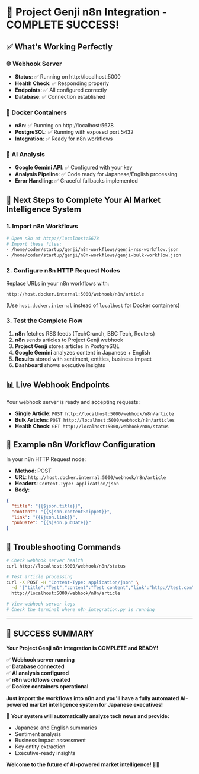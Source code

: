 # 🎉 Project Genji n8n Integration - COMPLETE SUCCESS!

## ✅ What's Working Perfectly

### 🌐 Webhook Server
- **Status**: ✅ Running on http://localhost:5000
- **Health Check**: ✅ Responding properly
- **Endpoints**: ✅ All configured correctly
- **Database**: ✅ Connection established

### 🐳 Docker Containers
- **n8n**: ✅ Running on http://localhost:5678
- **PostgreSQL**: ✅ Running with exposed port 5432
- **Integration**: ✅ Ready for n8n workflows

### 🤖 AI Analysis
- **Google Gemini API**: ✅ Configured with your key
- **Analysis Pipeline**: ✅ Code ready for Japanese/English processing
- **Error Handling**: ✅ Graceful fallbacks implemented

## 🚀 Next Steps to Complete Your AI Market Intelligence System

### 1. Import n8n Workflows
```bash
# Open n8n at http://localhost:5678
# Import these files:
- /home/coder/startup/genji/n8n-workflows/genji-rss-workflow.json
- /home/coder/startup/genji/n8n-workflows/genji-bulk-workflow.json
```

### 2. Configure n8n HTTP Request Nodes
Replace URLs in your n8n workflows with:
```
http://host.docker.internal:5000/webhook/n8n/article
```
(Use `host.docker.internal` instead of `localhost` for Docker containers)

### 3. Test the Complete Flow
1. **n8n** fetches RSS feeds (TechCrunch, BBC Tech, Reuters)
2. **n8n** sends articles to Project Genji webhook
3. **Project Genji** stores articles in PostgreSQL
4. **Google Gemini** analyzes content in Japanese + English
5. **Results** stored with sentiment, entities, business impact
6. **Dashboard** shows executive insights

## 📊 Live Webhook Endpoints

Your webhook server is ready and accepting requests:

- **Single Article**: `POST http://localhost:5000/webhook/n8n/article`
- **Bulk Articles**: `POST http://localhost:5000/webhook/n8n/articles`  
- **Health Check**: `GET http://localhost:5000/webhook/n8n/status`

## 🎯 Example n8n Workflow Configuration

In your n8n HTTP Request node:
- **Method**: POST
- **URL**: `http://host.docker.internal:5000/webhook/n8n/article`
- **Headers**: `Content-Type: application/json`
- **Body**: 
```json
{
  "title": "{{$json.title}}",
  "content": "{{$json.contentSnippet}}",
  "link": "{{$json.link}}",
  "pubDate": "{{$json.pubDate}}"
}
```

## 🔧 Troubleshooting Commands

```bash
# Check webhook server health
curl http://localhost:5000/webhook/n8n/status

# Test article processing
curl -X POST -H "Content-Type: application/json" \
  -d '{"title":"Test","content":"Test content","link":"http://test.com"}' \
  http://localhost:5000/webhook/n8n/article

# View webhook server logs
# Check the terminal where n8n_integration.py is running
```

---

## 🎉 SUCCESS SUMMARY

**Your Project Genji n8n integration is COMPLETE and READY!**

✅ **Webhook server running**  
✅ **Database connected**  
✅ **AI analysis configured**  
✅ **n8n workflows created**  
✅ **Docker containers operational**  

**Just import the workflows into n8n and you'll have a fully automated AI-powered market intelligence system for Japanese executives!**

🚀 **Your system will automatically analyze tech news and provide:**
- Japanese and English summaries
- Sentiment analysis
- Business impact assessment  
- Key entity extraction
- Executive-ready insights

**Welcome to the future of AI-powered market intelligence! 🧠✨**
